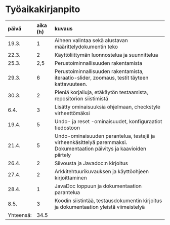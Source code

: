 # Työaikakirjanpito

|päivä      |aika (h)   |kuvaus   |
|:----------|:----------|:--------|
|19.3.      |1        |Aiheen valintaa sekä alustavan määrittelydokumentin teko|
|22.3.      |2        |Käyttöliittymän luonnostelua ja suunnittelua|
|25.3.      |2,5      |Perustoiminnallisuuden rakentamista|
|29.3.      |6        |Perustoiminnallisuuden rakentamista, iteraatio-slider, zoomaus, testit täyteen kattavuuteen.|
|30.3.      |2        |Pieniä korjailuja, etäkäytön testaamista, repositorion siistimistä|
|6.4.       |3        |Lisätty ominaisuuksia ohjelmaan, checkstyle virheettömäksi|
|19.4.      |5        |Undo- ja reset -ominaisuudet, konfiguraatiot tiedostoon|
|21.4.      |5        |Undo-ominaisuuden parantelua, testejä ja virheenkäsittelyä paremmaksi. Dokumentaation päivitys ja kaavioiden piirtely|
|26.4.      |2        |Siivousta ja Javadoc:n kirjoitus|
|27.4.      |2        |Arkkitehtuurikuvauksen ja käyttöohjeen kirjoittaminen|
|28.4.      |1        |JavaDoc loppuun ja dokumentaation parantelua|
|8.5.       |3        |Koodin siistintää, testausdokumentin kirjoitus ja dokumentaation yleistä viimeistelyä|
|Yhteensä:  |34.5     | |
